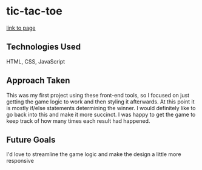 # tic-tac-toe

[link to page](https://jpsmith78.github.io/tic-tac-toe/)

## Technologies Used
HTML, CSS, JavaScript

## Approach Taken
This was my first project using these front-end tools, so I focused on just getting the game logic to work and then styling it afterwards.  At this point it is mostly if/else statements determining the winner.  I would definitely like to go back into this and make it more succinct. I was happy to get the game to keep track of how many times each result had happened.

## Future Goals
I'd love to streamline the game logic and make the design a little more responsive
